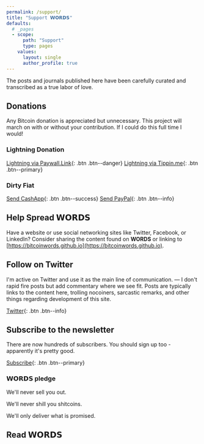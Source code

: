 ```yaml
---
permalink: /support/
title: "Support 𝗪𝗢𝗥𝗗𝗦"
defaults:
  # _pages
  - scope:
      path: "Support"
      type: pages
    values:
      layout: single
      author_profile: true
---
```


The posts and journals published here have been carefully curated and transcribed as a true labor of love.

## Donations
Any Bitcoin donation is appreciated but unnecessary. This project will march on with or without your contribution.  If I could do this full time I would!

### Lightning Donation

[<i class="fas fa-bolt"></i> Lightning via Paywall.Link](https://paywall.link/to/thanks){: .btn .btn--danger} [<i class="fas fa-bolt"></i> Lightning via Tippin.me](https://tippin.me/@_joerodgers){: .btn .btn--primary}

### Dirty Fiat

[<i class="fas fa-money-check-alt"></i> Send CashApp](https://cash.app/$joerodgers76){: .btn .btn--success} [<i class="fab fa-paypal"></i> Send PayPal](https://www.paypal.me/bucwolfser){: .btn .btn--info}

## Help Spread 𝗪𝗢𝗥𝗗𝗦

Have a website or use social networking sites like Twitter, Facebook, or LinkedIn? Consider sharing the content found on **WORDS** or linking to [https://bitcoinwords.github.io](https://bitcoinwords.github.io).

## Follow on Twitter

I'm active on Twitter and use it as the main line of communication. — I don't rapid fire posts but add commentary where we see fit. Posts are typically links to the content here, trolling nocoiners, sarcastic remarks, and other things regarding development of this site.

[<i class="fab fa-twitter"></i> Twitter](https://twitter.com/_bitcoinwords){: .btn .btn--info}

## Subscribe to the newsletter

There are now hundreds of subscribers. You should sign up too - apparently it's pretty good.

[Subscribe](https://mailchi.mp/59e9fda5b387/words){: .btn .btn--primary}

### 𝗪𝗢𝗥𝗗𝗦 pledge

<i class="fas fa-check-square"></i> We'll never sell you out.

<i class="fas fa-check-square"></i> We'll never shill you shitcoins.

<i class="fas fa-check-square"></i> We'll only deliver what is promised.

## Read 𝗪𝗢𝗥𝗗𝗦
